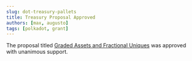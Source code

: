```yaml
---
slug: dot-treasury-pallets
title: Treasury Proposal Approved
authors: [max, augusto]
tags: [polkadot, grant]
---
```


The proposal titled [Graded Assets and Fractional Uniques](https://polkadot.polkassembly.io/motion/217) was approved with unanimous support.
